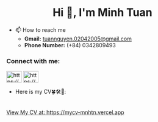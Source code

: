 <h1 align="center">Hi 👋, I'm Minh Tuan</h1>

- 📫 How to reach me 
    - **Gmail:** tuannguyen.02042005@gmail.com
    - **Phone Number:** (+84) 0342809493

<h3 align="left">Connect with me:</h3>
<p align="left">
<a href="https://www.linkedin.com/in/minhtuan2405dev/" target="blank"><img align="center" src="https://raw.githubusercontent.com/rahuldkjain/github-profile-readme-generator/master/src/images/icons/Social/linked-in-alt.svg" alt="https://www.linkedin.com/in/minhtuan2405dev/" height="30" width="40" /></a>
<a href="https://www.facebook.com/mnhtn245/" target="blank"><img align="center" src="https://raw.githubusercontent.com/rahuldkjain/github-profile-readme-generator/master/src/images/icons/Social/facebook.svg" alt="https://www.facebook.com/profile.php?id=100051197601834" height="30" width="40" /></a>
</p>

- Here is my CV🍀🛠️🌵:
<br />
<a href="https://mycv-mnhtn.vercel.app/">View My CV at: https://mycv-mnhtn.vercel.app</a>
